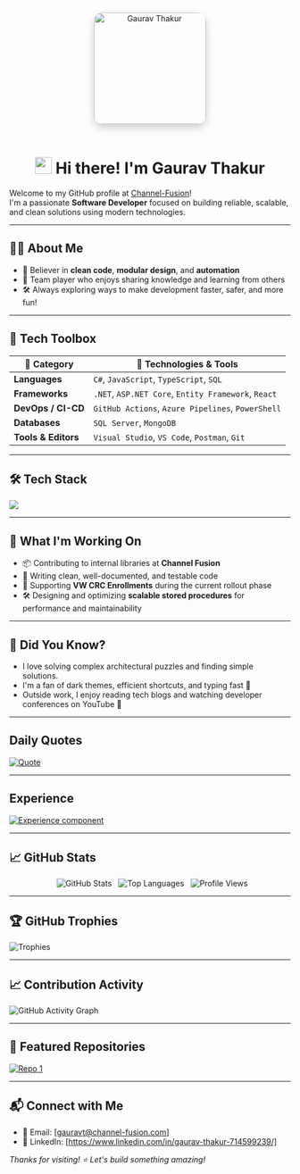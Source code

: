 <p align="center">
  <img src="https://i.ibb.co/VWw4C6fb/gaurav-thakur.png" width="260" style="width: 200px; border-radius: 15px; box-shadow: 0 6px 15px rgba(0, 0, 0, 0.2); margin-bottom: 20px;" alt="Gaurav Thakur"/>
</p>

<h1 align="center">
  <img src="https://raw.githubusercontent.com/MartinHeinz/MartinHeinz/master/wave.gif" width="30px"> Hi there! I'm Gaurav Thakur
</h1>

Welcome to my GitHub profile at [Channel-Fusion](https://github.com/ChannelFusion)!  
I'm a passionate **Software Developer** focused on building reliable, scalable, and clean solutions using modern technologies.

---
## 🧑‍💻 About Me
- 🧩 Believer in **clean code**, **modular design**, and **automation**
- 🤝 Team player who enjoys sharing knowledge and learning from others
- 🛠️ Always exploring ways to make development faster, safer, and more fun!

--- 
## 🧰 Tech Toolbox

| 🧩 **Category**    | 🔧 **Technologies & Tools**                                                           |
|--------------------|----------------------------------------------------------------------------------------|
| **Languages**       | `C#`, `JavaScript`, `TypeScript`, `SQL`                                               |
| **Frameworks**      | `.NET`, `ASP.NET Core`, `Entity Framework`, `React`                                   |
| **DevOps / CI-CD**  | `GitHub Actions`, `Azure Pipelines`, `PowerShell`                           |
| **Databases**       | `SQL Server`, `MongoDB`                                                               |
| **Tools & Editors** | `Visual Studio`, `VS Code`, `Postman`, `Git`                               |

---

## 🛠️ Tech Stack
<p align="left">
  <img src="https://skillicons.dev/icons?i=dotnet,cs,js,ts,react,azure,git,github&perline=8" />
</p>

---

## 🚀 What I'm Working On

- 📦 Contributing to internal libraries at **Channel Fusion**  
- 📘 Writing clean, well-documented, and testable code
- 🏁 Supporting **VW CRC Enrollments** during the current rollout phase
- 🛠️ Designing and optimizing **scalable stored procedures** for performance and maintainability  

---
## 🧠 Did You Know?

- I love solving complex architectural puzzles and finding simple solutions.
- I'm a fan of dark themes, efficient shortcuts, and typing fast 💨
- Outside work, I enjoy reading tech blogs and watching developer conferences on YouTube 🎥
---
## Daily Quotes 
[![Quote](https://quotes-github-readme.vercel.app/api?type=horizontal&?theme=dark&border=true)](https://github.com/gauravt-cf/github-readme-quotes)

---

## Experience
[![Experience component](https://readme-components.vercel.app/api?component=experience&company=channel%20fusion)](https://github.com/channelfusion)

---
## 📈 GitHub Stats


<div align="center">
  <img src="https://github-readme-stats.vercel.app/api?username=gauravt-cf&show_icons=true&theme=github_dark&hide_border=true" alt="GitHub Stats" />
  <img src="https://github-readme-stats.vercel.app/api/top-langs/?username=gauravt-cf&layout=compact&theme=github_dark&hide_border=true" alt="Top Languages" />
  <img src="https://komarev.com/ghpvc/?username=gauravt-cf&color=blueviolet&style=flat" alt="Profile Views" />
</div>

---

## 🏆 GitHub Trophies

![Trophies](https://github-profile-trophy.vercel.app/?username=gauravt-cf&theme=darkhub&no-frame=true&column=6)

---
## 📈 Contribution Activity
![GitHub Activity Graph](https://github-readme-activity-graph.vercel.app/graph?username=gauravt-cf&theme=tokyo-night&hide_border=true)

---
## 📌 Featured Repositories

[![Repo 1](https://img.shields.io/badge/Github%20Profile-000?style=for-the-badge&logo=github&logoColor=white)](https://github.com/gauravt-cf)

---
## 📬 Connect with Me

- 📧 Email: [gauravt@channel-fusion.com]  
- 💼 LinkedIn: [https://www.linkedin.com/in/gaurav-thakur-714599239/]  

_Thanks for visiting! ⭐ Let's build something amazing!_
